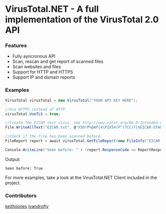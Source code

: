 # VirusTotal.NET - A full implementation of the VirusTotal 2.0 API

### Features

* Fully ayncronous API
* Scan, rescan and get report of scanned files
* Scan websites and files
* Support for HTTP and HTTPS
* Support IP and domain reports

### Examples

```csharp
VirusTotal virusTotal = new VirusTotal("YOUR API KEY HERE");

//Use HTTPS instead of HTTP
virusTotal.UseTLS = true;

//Create the EICAR test virus. See http://www.eicar.org/86-0-Intended-use.html
File.WriteAllText("EICAR.txt", @"X5O!P%@AP[4\PZX54(P^)7CC)7}$EICAR-STANDARD-ANTIVIRUS-TEST-FILE!$H+H*");

//Check if the file has been scanned before.
FileReport report = await virusTotal.GetFileReport(new FileInfo("EICAR.txt");

Console.WriteLine("Seen before: " + (report.ResponseCode == ReportResponseCode.Present ? "Yes" : "No"));
```

Output:
```
Seen before: True
```

For more examples, take a look at the VirusTotal.NET Client included in the project.

### Contributors
[keithjjones](https://github.com/keithjjones)
[ivandrofly](https://github.com/ivandrofly)

